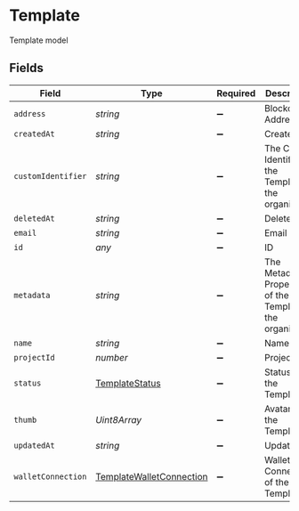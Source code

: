 # Template

Template model


## Fields

| Field                                                                       | Type                                                                        | Required                                                                    | Description                                                                 | Example                                                                     |
| --------------------------------------------------------------------------- | --------------------------------------------------------------------------- | --------------------------------------------------------------------------- | --------------------------------------------------------------------------- | --------------------------------------------------------------------------- |
| `address`                                                                   | *string*                                                                    | :heavy_minus_sign:                                                          | Blockchain Address                                                          | 0xb30401952A0648849816Bc99Af08F2369A5bB98C                                  |
| `createdAt`                                                                 | *string*                                                                    | :heavy_minus_sign:                                                          | Created at                                                                  | 2020-01-27 17:50:45                                                         |
| `customIdentifier`                                                          | *string*                                                                    | :heavy_minus_sign:                                                          | The Custom Identifier of the Template in the organization                   | org-user-123                                                                |
| `deletedAt`                                                                 | *string*                                                                    | :heavy_minus_sign:                                                          | Deleted at                                                                  | 2020-01-27 17:50:45                                                         |
| `email`                                                                     | *string*                                                                    | :heavy_minus_sign:                                                          | Email                                                                       |                                                                             |
| `id`                                                                        | *any*                                                                       | :heavy_minus_sign:                                                          | ID                                                                          |                                                                             |
| `metadata`                                                                  | *string*                                                                    | :heavy_minus_sign:                                                          | The Metadata Properties of the Template in the organization                 | [object Object],[object Object]                                             |
| `name`                                                                      | *string*                                                                    | :heavy_minus_sign:                                                          | Name                                                                        |                                                                             |
| `projectId`                                                                 | *number*                                                                    | :heavy_minus_sign:                                                          | Project ID                                                                  | 99bb9ba9-45ec-4f27-a6e2-2e7c11667350                                        |
| `status`                                                                    | [TemplateStatus](../../models/shared/templatestatus.md)                     | :heavy_minus_sign:                                                          | Status of the Template                                                      | ACTIVE                                                                      |
| `thumb`                                                                     | *Uint8Array*                                                                | :heavy_minus_sign:                                                          | Avatar of the Template                                                      | /tmp/file1                                                                  |
| `updatedAt`                                                                 | *string*                                                                    | :heavy_minus_sign:                                                          | Updated at                                                                  | 2020-01-27 17:50:45                                                         |
| `walletConnection`                                                          | [TemplateWalletConnection](../../models/shared/templatewalletconnection.md) | :heavy_minus_sign:                                                          | Wallet Connection of the Template                                           | LEGIT_WALLET                                                                |